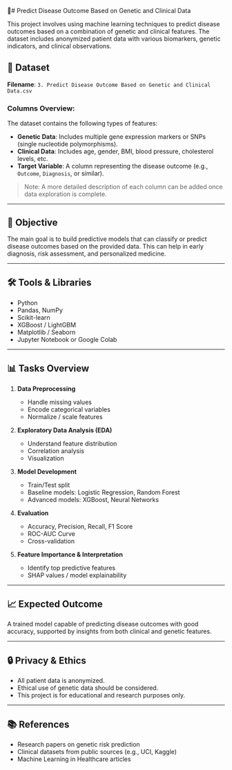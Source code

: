 # Predict Disease Outcome Based on Genetic and Clinical Data

This project involves using machine learning techniques to predict disease outcomes based on a combination of genetic and clinical features. The dataset includes anonymized patient data with various biomarkers, genetic indicators, and clinical observations.

## 📁 Dataset

**Filename**: `3. Predict Disease Outcome Based on Genetic and Clinical Data.csv`

### Columns Overview:
The dataset contains the following types of features:

- **Genetic Data**: Includes multiple gene expression markers or SNPs (single nucleotide polymorphisms).
- **Clinical Data**: Includes age, gender, BMI, blood pressure, cholesterol levels, etc.
- **Target Variable**: A column representing the disease outcome (e.g., `Outcome`, `Diagnosis`, or similar).

> Note: A more detailed description of each column can be added once data exploration is complete.

---

## 🧠 Objective

The main goal is to build predictive models that can classify or predict disease outcomes based on the provided data. This can help in early diagnosis, risk assessment, and personalized medicine.

---

## 🛠️ Tools & Libraries

- Python
- Pandas, NumPy
- Scikit-learn
- XGBoost / LightGBM
- Matplotlib / Seaborn
- Jupyter Notebook or Google Colab

---

## 📊 Tasks Overview

1. **Data Preprocessing**
   - Handle missing values
   - Encode categorical variables
   - Normalize / scale features

2. **Exploratory Data Analysis (EDA)**
   - Understand feature distribution
   - Correlation analysis
   - Visualization

3. **Model Development**
   - Train/Test split
   - Baseline models: Logistic Regression, Random Forest
   - Advanced models: XGBoost, Neural Networks

4. **Evaluation**
   - Accuracy, Precision, Recall, F1 Score
   - ROC-AUC Curve
   - Cross-validation

5. **Feature Importance & Interpretation**
   - Identify top predictive features
   - SHAP values / model explainability

---

## 📈 Expected Outcome

A trained model capable of predicting disease outcomes with good accuracy, supported by insights from both clinical and genetic features.

---

## 🔒 Privacy & Ethics

- All patient data is anonymized.
- Ethical use of genetic data should be considered.
- This project is for educational and research purposes only.

---

## 📚 References

- Research papers on genetic risk prediction
- Clinical datasets from public sources (e.g., UCI, Kaggle)
- Machine Learning in Healthcare articles
